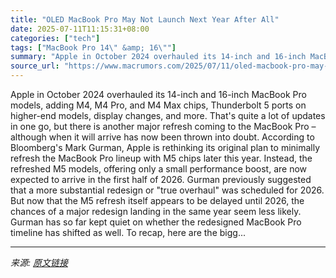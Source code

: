 ```yaml
---
title: "OLED MacBook Pro May Not Launch Next Year After All"
date: 2025-07-11T11:15:31+08:00
categories: ["tech"]
tags: ["MacBook Pro 14\" &amp; 16\""]
summary: "Apple in October 2024 overhauled its 14-inch and 16-inch MacBook Pro models, adding M4, M4 Pro, and M4 Max chips, Thunderbolt 5 ports on higher-end models, display changes, and more. That's quite a lo"
source_url: "https://www.macrumors.com/2025/07/11/oled-macbook-pro-may-not-arrive-2026/"
---
```


Apple in October 2024 overhauled its 14-inch and 16-inch MacBook Pro models, adding M4, M4 Pro, and M4 Max chips, Thunderbolt 5 ports on higher-end models, display changes, and more. That's quite a lot of updates in one go, but there is another major refresh coming to the MacBook Pro – although when it will arrive has now been thrown into doubt. According to Bloomberg's Mark Gurman, Apple is rethinking its original plan to minimally refresh the MacBook Pro lineup with M5 chips later this year. Instead, the refreshed M5 models, offering only a small performance boost, are now expected to arrive in the first half of 2026. Gurman previously suggested that a more substantial redesign or "true overhaul" was scheduled for 2026. But now that the M5 refresh itself appears to be delayed until 2026, the chances of a major redesign landing in the same year seem less likely. Gurman has so far kept quiet on whether the redesigned MacBook Pro timeline has shifted as well. To recap, here are the bigg...

---

*来源: [原文链接](https://www.macrumors.com/2025/07/11/oled-macbook-pro-may-not-arrive-2026/)*
